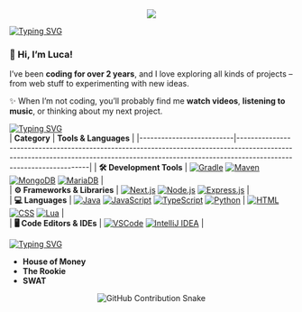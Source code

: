 <div align="center">
  <a href="https://github.com/max1mde/fancy-readme-stats" target="_blank">
      <img src="https://fancy-readme-stats.vercel.app/api?username=xeaeno&title=𝖝𝖊𝖆𝖊𝖓𝖔&theme=snow&dark_bg=3&hide_border=false&height=210&description=I%20watch%20the%20Snow&footer=@xeaeno&include_all_commits=true&update=2">
  </a>
</div>

[![Typing SVG](https://readme-typing-svg.demolab.com?font=Agbalumo&size=50&duration=1000&pause=1000&color=4275f5&vCenter=true&repeat=false&width=435&height=80&lines=About+me)]()<br>
### 👋 Hi, I’m Luca!  

I’ve been **coding for over 2 years**, and I love exploring all kinds of projects – from web stuff to experimenting with new ideas.  

✨ When I’m not coding, you’ll probably find me **watch videos**, **listening to music**, or thinking about my next project.  


[![Typing SVG](https://readme-typing-svg.demolab.com?font=Agbalumo&size=50&duration=1000&pause=1000&color=4275f5&vCenter=true&repeat=false&width=435&height=80&lines=Tech+stack)]()<br>
| **Category**             | **Tools & Languages**                                                                                                                                                                            |
|--------------------------|-------------------------------------------------------------------------------------------------------------------------------------------------------------------------------------------------|
| **🛠️ Development Tools**   | [![Gradle](https://img.shields.io/badge/Gradle-%232C2D72.svg?style=for-the-badge&logo=gradle&logoColor=white)](https://gradle.org/) [![Maven](https://img.shields.io/badge/Apache%20Maven-%232C2D72.svg?style=for-the-badge&logo=apache-maven&logoColor=white)](https://maven.apache.org/) [![MongoDB](https://img.shields.io/badge/MongoDB-%232C2D72.svg?style=for-the-badge&logo=mongodb&logoColor=white)](https://www.mongodb.com/) [![MariaDB](https://img.shields.io/badge/MariaDB-%232C2D72.svg?style=for-the-badge&logo=mariadb&logoColor=white)](https://mariadb.org/)  |  
| **⚙️ Frameworks & Libraries** | [![Next.js](https://img.shields.io/badge/Next.js-%232C2D72.svg?style=for-the-badge&logo=nextdotjs&logoColor=white)](https://nextjs.org/) [![Node.js](https://img.shields.io/badge/Node.js-%232C2D72.svg?style=for-the-badge&logo=node.js&logoColor=white)](https://nodejs.org/) [![Express.js](https://img.shields.io/badge/Express.js-%232C2D72.svg?style=for-the-badge&logo=express&logoColor=white)](https://expressjs.com/) |  
| **💻 Languages**           | [![Java](https://img.shields.io/badge/Java-%232C2D72.svg?style=for-the-badge&logo=openjdk&logoColor=white)](https://openjdk.org/) [![JavaScript](https://img.shields.io/badge/JavaScript-%232C2D72.svg?style=for-the-badge&logo=javascript&logoColor=white)](https://developer.mozilla.org/en-US/docs/Web/JavaScript) [![TypeScript](https://img.shields.io/badge/TypeScript-%232C2D72.svg?style=for-the-badge&logo=typescript&logoColor=white)](https://www.typescriptlang.org/) [![Python](https://img.shields.io/badge/Python-%232C2D72.svg?style=for-the-badge&logo=python&logoColor=white)](https://www.python.org/) | [![HTML](https://img.shields.io/badge/HTML-%232C2D72.svg?style=for-the-badge&logo=html5&logoColor=white)](https://developer.mozilla.org/en-US/docs/Web/HTML) [![CSS](https://img.shields.io/badge/CSS-%232C2D72.svg?style=for-the-badge&logo=css3&logoColor=white)](https://developer.mozilla.org/en-US/docs/Web/CSS) [![Lua](https://img.shields.io/badge/Lua-%232C2D72.svg?style=for-the-badge&logo=lua&logoColor=white)](https://www.lua.org/) |  
| **🖥️ Code Editors & IDEs** | [![VSCode](https://img.shields.io/badge/VSCode-%232C2D72.svg?style=for-the-badge&logo=visual-studio-code&logoColor=white)](https://code.visualstudio.com/) [![IntelliJ IDEA](https://img.shields.io/badge/IntelliJIDEA-%232C2D72.svg?style=for-the-badge&logo=intellij-idea&logoColor=white)](https://www.jetbrains.com/idea/) |



[![Typing SVG](https://readme-typing-svg.demolab.com?font=Agbalumo&size=50&duration=1000&pause=1000&color=4275f5&vCenter=true&repeat=false&width=435&height=80&lines=Recently+Watched)]()<br>
<!--START_SECTION:recent_films-->
- **House of Money**
- **The Rookie**
- **SWAT**

<!--END_SECTION:recent_films-->

<!-- GitHub Contribution Snake -->
<p align="center">
  <img src="https://raw.githubusercontent.com/xeano/xeano/output/github-contribution-grid-snake-dark.svg" alt="GitHub Contribution Snake" />
</p>

